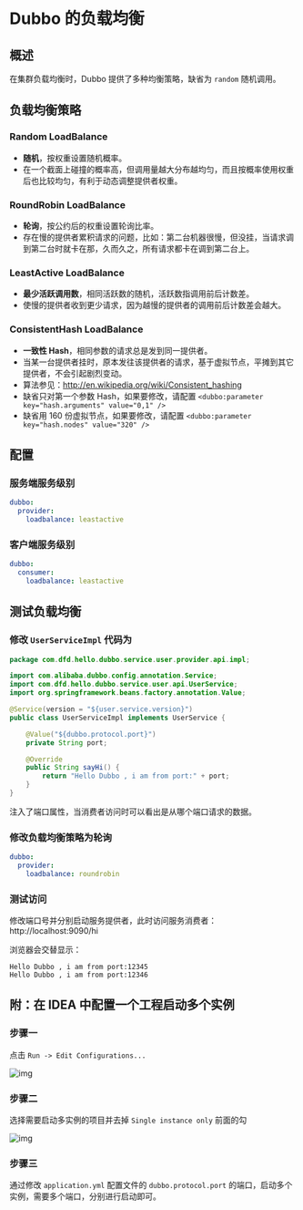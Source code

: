 # Dubbo 的负载均衡

## 概述

在集群负载均衡时，Dubbo 提供了多种均衡策略，缺省为 `random` 随机调用。

## 负载均衡策略

### Random LoadBalance

- **随机**，按权重设置随机概率。
- 在一个截面上碰撞的概率高，但调用量越大分布越均匀，而且按概率使用权重后也比较均匀，有利于动态调整提供者权重。

### RoundRobin LoadBalance

- **轮询**，按公约后的权重设置轮询比率。
- 存在慢的提供者累积请求的问题，比如：第二台机器很慢，但没挂，当请求调到第二台时就卡在那，久而久之，所有请求都卡在调到第二台上。

### LeastActive LoadBalance

- **最少活跃调用数**，相同活跃数的随机，活跃数指调用前后计数差。
- 使慢的提供者收到更少请求，因为越慢的提供者的调用前后计数差会越大。

### ConsistentHash LoadBalance

- **一致性 Hash**，相同参数的请求总是发到同一提供者。
- 当某一台提供者挂时，原本发往该提供者的请求，基于虚拟节点，平摊到其它提供者，不会引起剧烈变动。
- 算法参见：http://en.wikipedia.org/wiki/Consistent_hashing
- 缺省只对第一个参数 Hash，如果要修改，请配置 `<dubbo:parameter key="hash.arguments" value="0,1" />`
- 缺省用 160 份虚拟节点，如果要修改，请配置 `<dubbo:parameter key="hash.nodes" value="320" />`

## 配置

### 服务端服务级别

```yaml
dubbo:
  provider:
    loadbalance: leastactive
```

### 客户端服务级别

```yaml
dubbo:
  consumer:
    loadbalance: leastactive
```

## 测试负载均衡

### 修改 `UserServiceImpl` 代码为

```java
package com.dfd.hello.dubbo.service.user.provider.api.impl;

import com.alibaba.dubbo.config.annotation.Service;
import com.dfd.hello.dubbo.service.user.api.UserService;
import org.springframework.beans.factory.annotation.Value;

@Service(version = "${user.service.version}")
public class UserServiceImpl implements UserService {

    @Value("${dubbo.protocol.port}")
    private String port;

    @Override
    public String sayHi() {
        return "Hello Dubbo , i am from port:" + port;
    }
}
```

注入了端口属性，当消费者访问时可以看出是从哪个端口请求的数据。

### 修改负载均衡策略为轮询

```yaml
dubbo:
  provider:
    loadbalance: roundrobin
```

### 测试访问

修改端口号并分别启动服务提供者，此时访问服务消费者：http://localhost:9090/hi

浏览器会交替显示：

```
Hello Dubbo , i am from port:12345
Hello Dubbo , i am from port:12346
```

## 附：在 IDEA 中配置一个工程启动多个实例

### 步骤一

点击 `Run -> Edit Configurations...`

![img](./img/Lusifer_20181022015716.png)

### 步骤二

选择需要启动多实例的项目并去掉 `Single instance only` 前面的勾

![img](./img/Lusifer_20181022015801.png)

### 步骤三

通过修改 `application.yml` 配置文件的 `dubbo.protocol.port` 的端口，启动多个实例，需要多个端口，分别进行启动即可。